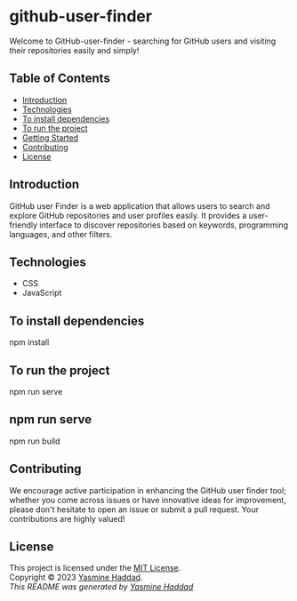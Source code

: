 # github-user-finder

Welcome to GitHub-user-finder - searching for GitHub users and visiting their repositories easily and simply!

## Table of Contents
- [Introduction](#introduction)
- [Technologies](#technologies)
- [To install dependencies](#to-install-dependencies)
- [To run the project](#to-run-the-project)
- [Getting Started](#getting-started)
- [Contributing](#contributing)
- [License](#license)

## Introduction

GitHub  user Finder is a web application that allows users to search and explore GitHub repositories and user profiles easily. It provides a user-friendly interface to discover repositories based on keywords, programming languages, and other filters.

## Technologies

- CSS
- JavaScript

## To install dependencies
npm install

## To run the project
npm run serve

## npm run serve
npm run build

## Contributing

We encourage active participation in enhancing the GitHub user finder tool; whether you come across issues or have innovative ideas for improvement, please don't hesitate to open an issue or submit a pull request. Your contributions are highly valued!

## License

This project is licensed under the [MIT License](https://rem.mit-license.org/).<br />
Copyright © 2023 [Yasmine Haddad](https://github.com/jasmineH-D).<br />
_This README was generated by [Yasmine Haddad](https://github.com/jasmineH-D)_
